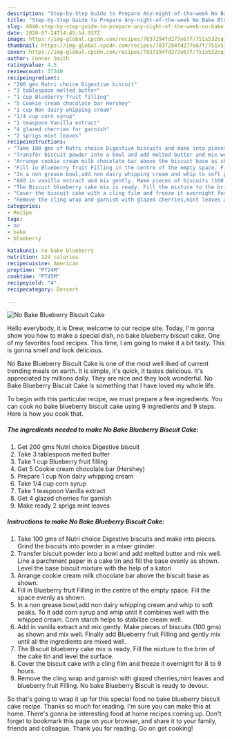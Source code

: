 ```yaml
---
description: "Step-by-Step Guide to Prepare Any-night-of-the-week No Bake Blueberry Biscuit Cake"
title: "Step-by-Step Guide to Prepare Any-night-of-the-week No Bake Blueberry Biscuit Cake"
slug: 4646-step-by-step-guide-to-prepare-any-night-of-the-week-no-bake-blueberry-biscuit-cake
date: 2020-07-24T14:45:14.937Z
image: https://img-global.cpcdn.com/recipes/7837294fd277e67f/751x532cq70/no-bake-blueberry-biscuit-cake-recipe-main-photo.jpg
thumbnail: https://img-global.cpcdn.com/recipes/7837294fd277e67f/751x532cq70/no-bake-blueberry-biscuit-cake-recipe-main-photo.jpg
cover: https://img-global.cpcdn.com/recipes/7837294fd277e67f/751x532cq70/no-bake-blueberry-biscuit-cake-recipe-main-photo.jpg
author: Connor Smith
ratingvalue: 4.5
reviewcount: 37340
recipeingredient:
- "200 gms Nutri choice Digestive biscuit"
- "3 tablespoon melted butter"
- "1 cup Blueberry fruit filling"
- "5 Cookie cream chocolate bar Hershey"
- "1 cup Non dairy whipping cream"
- "1/4 cup corn syrup"
- "1 teaspoon Vanilla extract"
- "4 glazed cherries for garnish"
- "2 sprigs mint leaves"
recipeinstructions:
- "Take 100 gms of Nutri choice Digestive biscuits and make into pieces. Grind the biscuits into powder in a mixer grinder."
- "Transfer biscuit powder into a bowl and add melted butter and mix well. Line a parchment paper in a cake tin and fill the base evenly as shown. Level the base biscuit mixture with the help of a katori"
- "Arrange cookie cream milk chocolate bar above the biscuit base as shown."
- "Fill in Blueberry fruit Filling in the centre of the empty space. Fill the space evenly as shown."
- "In a non grease bowl,add non dairy whipping cream and whip to soft peaks. To it add corn syrup and whip until it combines well with the whipped cream. Corn starch helps to stabilize cream well."
- "Add in vanilla extract and mix gently. Make pieces of biscuits (100 gms) as shown and mix well. Finally add Blueberry fruit Filling and gently mix until all the ingredients are mixed well."
- "The Biscuit blueberry cake mix is ready. Fill the mixture to the brim of the cake tin and level the surface."
- "Cover the biscuit cake with a cling film and freeze it overnight for 8 to 9 hours."
- "Remove the cling wrap and garnish with glazed cherries,mint leaves and blueberry fruit Filling. No bake Blueberry Biscuit is ready to devour."
categories:
- Recipe
tags:
- no
- bake
- blueberry

katakunci: no bake blueberry 
nutrition: 124 calories
recipecuisine: American
preptime: "PT24M"
cooktime: "PT45M"
recipeyield: "4"
recipecategory: Dessert

---
```



![No Bake Blueberry Biscuit Cake](https://img-global.cpcdn.com/recipes/7837294fd277e67f/751x532cq70/no-bake-blueberry-biscuit-cake-recipe-main-photo.jpg)

Hello everybody, it is Drew, welcome to our recipe site. Today, I'm gonna show you how to make a special dish, no bake blueberry biscuit cake. One of my favorites food recipes. This time, I am going to make it a bit tasty. This is gonna smell and look delicious.



No Bake Blueberry Biscuit Cake is one of the most well liked of current trending meals on earth. It is simple, it's quick, it tastes delicious. It's appreciated by millions daily. They are nice and they look wonderful. No Bake Blueberry Biscuit Cake is something that I have loved my whole life.


To begin with this particular recipe, we must prepare a few ingredients. You can cook no bake blueberry biscuit cake using 9 ingredients and 9 steps. Here is how you cook that.

<!--inarticleads1-->

##### The ingredients needed to make No Bake Blueberry Biscuit Cake:

1. Get 200 gms Nutri choice Digestive biscuit
1. Take 3 tablespoon melted butter
1. Take 1 cup Blueberry fruit filling
1. Get 5 Cookie cream chocolate bar (Hershey)
1. Prepare 1 cup Non dairy whipping cream
1. Take 1/4 cup corn syrup
1. Take 1 teaspoon Vanilla extract
1. Get 4 glazed cherries for garnish
1. Make ready 2 sprigs mint leaves




<!--inarticleads2-->

##### Instructions to make No Bake Blueberry Biscuit Cake:

1. Take 100 gms of Nutri choice Digestive biscuits and make into pieces. Grind the biscuits into powder in a mixer grinder.
1. Transfer biscuit powder into a bowl and add melted butter and mix well. Line a parchment paper in a cake tin and fill the base evenly as shown. Level the base biscuit mixture with the help of a katori
1. Arrange cookie cream milk chocolate bar above the biscuit base as shown.
1. Fill in Blueberry fruit Filling in the centre of the empty space. Fill the space evenly as shown.
1. In a non grease bowl,add non dairy whipping cream and whip to soft peaks. To it add corn syrup and whip until it combines well with the whipped cream. Corn starch helps to stabilize cream well.
1. Add in vanilla extract and mix gently. Make pieces of biscuits (100 gms) as shown and mix well. Finally add Blueberry fruit Filling and gently mix until all the ingredients are mixed well.
1. The Biscuit blueberry cake mix is ready. Fill the mixture to the brim of the cake tin and level the surface.
1. Cover the biscuit cake with a cling film and freeze it overnight for 8 to 9 hours.
1. Remove the cling wrap and garnish with glazed cherries,mint leaves and blueberry fruit Filling. No bake Blueberry Biscuit is ready to devour.




So that's going to wrap it up for this special food no bake blueberry biscuit cake recipe. Thanks so much for reading. I'm sure you can make this at home. There's gonna be interesting food at home recipes coming up. Don't forget to bookmark this page on your browser, and share it to your family, friends and colleague. Thank you for reading. Go on get cooking!
